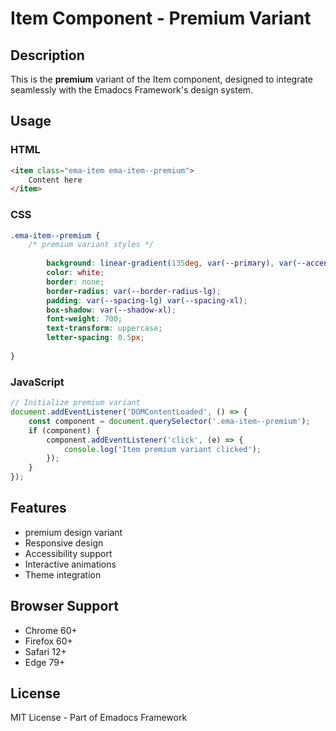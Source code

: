 # Item Component - Premium Variant

## Description
This is the **premium** variant of the Item component, designed to integrate seamlessly with the Emadocs Framework's design system.

## Usage

### HTML
```html
<item class="ema-item ema-item--premium">
    Content here
</item>
```

### CSS
```css
.ema-item--premium {
    /* premium variant styles */
    
        background: linear-gradient(135deg, var(--primary), var(--accent));
        color: white;
        border: none;
        border-radius: var(--border-radius-lg);
        padding: var(--spacing-lg) var(--spacing-xl);
        box-shadow: var(--shadow-xl);
        font-weight: 700;
        text-transform: uppercase;
        letter-spacing: 0.5px;
    
}
```

### JavaScript
```javascript
// Initialize premium variant
document.addEventListener('DOMContentLoaded', () => {
    const component = document.querySelector('.ema-item--premium');
    if (component) {
        component.addEventListener('click', (e) => {
            console.log('Item premium variant clicked');
        });
    }
});
```

## Features
- premium design variant
- Responsive design
- Accessibility support
- Interactive animations
- Theme integration

## Browser Support
- Chrome 60+
- Firefox 60+
- Safari 12+
- Edge 79+

## License
MIT License - Part of Emadocs Framework
